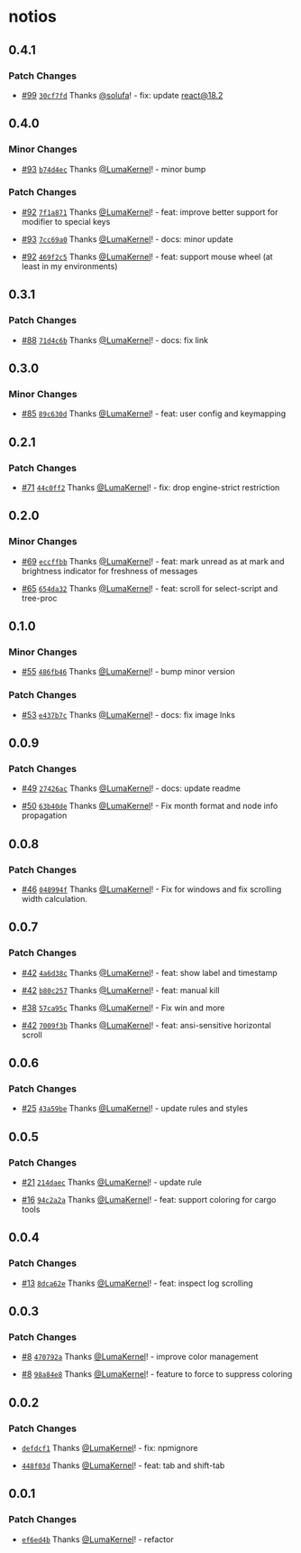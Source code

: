 # notios

## 0.4.1

### Patch Changes

- [#99](https://github.com/frouriojs/notios/pull/99) [`30cf7fd`](https://github.com/frouriojs/notios/commit/30cf7fd1b3c0fb9c4c5248a167840192022898e4) Thanks [@solufa](https://github.com/solufa)! - fix: update react@18.2

## 0.4.0

### Minor Changes

- [#93](https://github.com/frouriojs/notios/pull/93) [`b74d4ec`](https://github.com/frouriojs/notios/commit/b74d4ec34fef22da5bc0cd0025a3bb577b35c449) Thanks [@LumaKernel](https://github.com/LumaKernel)! - minor bump

### Patch Changes

- [#92](https://github.com/frouriojs/notios/pull/92) [`7f1a871`](https://github.com/frouriojs/notios/commit/7f1a8711ad5a0383923feb20f31b1756e3e81d08) Thanks [@LumaKernel](https://github.com/LumaKernel)! - feat: improve better support for modifier to special keys

* [#93](https://github.com/frouriojs/notios/pull/93) [`7cc69a0`](https://github.com/frouriojs/notios/commit/7cc69a0bb75aba181c4a3e46ec7150b739ba15a5) Thanks [@LumaKernel](https://github.com/LumaKernel)! - docs: minor update

- [#92](https://github.com/frouriojs/notios/pull/92) [`469f2c5`](https://github.com/frouriojs/notios/commit/469f2c594d91bcc2ca8ab48c301d7ad1940d226f) Thanks [@LumaKernel](https://github.com/LumaKernel)! - feat: support mouse wheel (at least in my environments)

## 0.3.1

### Patch Changes

- [#88](https://github.com/frouriojs/notios/pull/88) [`71d4c6b`](https://github.com/frouriojs/notios/commit/71d4c6baa443b21b35c4e3f7b5632d0911686bc0) Thanks [@LumaKernel](https://github.com/LumaKernel)! - docs: fix link

## 0.3.0

### Minor Changes

- [#85](https://github.com/frouriojs/notios/pull/85) [`89c630d`](https://github.com/frouriojs/notios/commit/89c630ded98ade91209eab2236a79109269cbc3d) Thanks [@LumaKernel](https://github.com/LumaKernel)! - feat: user config and keymapping

## 0.2.1

### Patch Changes

- [#71](https://github.com/frouriojs/notios/pull/71) [`44c0ff2`](https://github.com/frouriojs/notios/commit/44c0ff2449a92042eca0a62b71a08999f06b293e) Thanks [@LumaKernel](https://github.com/LumaKernel)! - fix: drop engine-strict restriction

## 0.2.0

### Minor Changes

- [#69](https://github.com/frouriojs/notios/pull/69) [`eccffbb`](https://github.com/frouriojs/notios/commit/eccffbb2ab977179ba641ff684dcc4b4a23bb820) Thanks [@LumaKernel](https://github.com/LumaKernel)! - feat: mark unread as at mark and brightness indicator for freshness of messages

* [#65](https://github.com/frouriojs/notios/pull/65) [`654da32`](https://github.com/frouriojs/notios/commit/654da32143001d3806352ad9907975f983d10743) Thanks [@LumaKernel](https://github.com/LumaKernel)! - feat: scroll for select-script and tree-proc

## 0.1.0

### Minor Changes

- [#55](https://github.com/frouriojs/notios/pull/55) [`486fb46`](https://github.com/frouriojs/notios/commit/486fb461f9a24c42a1d4057defc399e546134f11) Thanks [@LumaKernel](https://github.com/LumaKernel)! - bump minor version

### Patch Changes

- [#53](https://github.com/frouriojs/notios/pull/53) [`e437b7c`](https://github.com/frouriojs/notios/commit/e437b7c5ec24c6c3cdd218e8202c6f9b548f37e2) Thanks [@LumaKernel](https://github.com/LumaKernel)! - docs: fix image lnks

## 0.0.9

### Patch Changes

- [#49](https://github.com/frouriojs/notios/pull/49) [`27426ac`](https://github.com/frouriojs/notios/commit/27426ace2e2269afcdae42d1231e88ef69955fd9) Thanks [@LumaKernel](https://github.com/LumaKernel)! - docs: update readme

* [#50](https://github.com/frouriojs/notios/pull/50) [`63b40de`](https://github.com/frouriojs/notios/commit/63b40de9808d3dccc57a03bacc9e3802ecafb868) Thanks [@LumaKernel](https://github.com/LumaKernel)! - Fix month format and node info propagation

## 0.0.8

### Patch Changes

- [#46](https://github.com/frouriojs/notios/pull/46) [`048994f`](https://github.com/frouriojs/notios/commit/048994fda9fd287154eeade3af4a31c3733fee59) Thanks [@LumaKernel](https://github.com/LumaKernel)! - Fix for windows and fix scrolling width calculation.

## 0.0.7

### Patch Changes

- [#42](https://github.com/frouriojs/notios/pull/42) [`4a6d38c`](https://github.com/frouriojs/notios/commit/4a6d38c898560de825efe7a266777139f62a9c4e) Thanks [@LumaKernel](https://github.com/LumaKernel)! - feat: show label and timestamp

* [#42](https://github.com/frouriojs/notios/pull/42) [`b80c257`](https://github.com/frouriojs/notios/commit/b80c257ccc2cbcda30e1ce29f93fc88cb2a694f5) Thanks [@LumaKernel](https://github.com/LumaKernel)! - feat: manual kill

- [#38](https://github.com/frouriojs/notios/pull/38) [`57ca95c`](https://github.com/frouriojs/notios/commit/57ca95c1b858281a4d13a6f8042de0f36df3bc16) Thanks [@LumaKernel](https://github.com/LumaKernel)! - Fix win and more

* [#42](https://github.com/frouriojs/notios/pull/42) [`7009f3b`](https://github.com/frouriojs/notios/commit/7009f3b037022e3a13c9f2c0e2d0152026717f46) Thanks [@LumaKernel](https://github.com/LumaKernel)! - feat: ansi-sensitive horizontal scroll

## 0.0.6

### Patch Changes

- [#25](https://github.com/frouriojs/notios/pull/25) [`43a59be`](https://github.com/frouriojs/notios/commit/43a59befe4bd4775307c9cd7525978a937b7afb7) Thanks [@LumaKernel](https://github.com/LumaKernel)! - update rules and styles

## 0.0.5

### Patch Changes

- [#21](https://github.com/frouriojs/notios/pull/21) [`214daec`](https://github.com/frouriojs/notios/commit/214daec3b93239293a607a0ed64cad8409901bb3) Thanks [@LumaKernel](https://github.com/LumaKernel)! - update rule

* [#16](https://github.com/frouriojs/notios/pull/16) [`94c2a2a`](https://github.com/frouriojs/notios/commit/94c2a2aae4867169bd28cd1f2cf017713536a7af) Thanks [@LumaKernel](https://github.com/LumaKernel)! - feat: support coloring for cargo tools

## 0.0.4

### Patch Changes

- [#13](https://github.com/frouriojs/notios/pull/13) [`8dca62e`](https://github.com/frouriojs/notios/commit/8dca62ee4c38b0124f2f17391789f0ba31e667b5) Thanks [@LumaKernel](https://github.com/LumaKernel)! - feat: inspect log scrolling

## 0.0.3

### Patch Changes

- [#8](https://github.com/frouriojs/notios/pull/8) [`470792a`](https://github.com/frouriojs/notios/commit/470792aa29b7492509d2da33335d92abf5c196a1) Thanks [@LumaKernel](https://github.com/LumaKernel)! - improve color management

* [#8](https://github.com/frouriojs/notios/pull/8) [`98a84e8`](https://github.com/frouriojs/notios/commit/98a84e82bbb26f42a98e9505fa2158021d0e879e) Thanks [@LumaKernel](https://github.com/LumaKernel)! - feature to force to suppress coloring

## 0.0.2

### Patch Changes

- [`defdcf1`](https://github.com/frouriojs/notios/commit/defdcf1b5707ab4a3e9704c486e60ff0e7213de5) Thanks [@LumaKernel](https://github.com/LumaKernel)! - fix: npmignore

* [`448f03d`](https://github.com/frouriojs/notios/commit/448f03d4427443081e85579c8f2d135283929713) Thanks [@LumaKernel](https://github.com/LumaKernel)! - feat: tab and shift-tab

## 0.0.1

### Patch Changes

- [`ef6ed4b`](https://github.com/frouriojs/notios/commit/ef6ed4b72463aff4b5528acde8c3b36c7dd621f5) Thanks [@LumaKernel](https://github.com/LumaKernel)! - refactor
